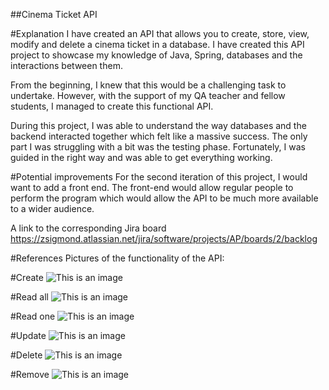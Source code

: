 ##Cinema Ticket API

#Explanation
I have created an API that allows you to create, store, view, modify and delete a cinema ticket in a database. I have created this API project to showcase my knowledge of Java, Spring, databases and the interactions between them. 

From the beginning, I knew that this would be a challenging task to undertake. However, with the support of my QA teacher and fellow students, I managed to create this functional API.

During this project, I was able to understand the way databases and the backend interacted together which felt like a massive success. The only part I was struggling with a bit was the testing phase. Fortunately, I was guided in the right way and was able to get everything working.

#Potential improvements
For the second iteration of this project, I would want to add a front end. The front-end would allow regular people to perform the program which would allow the API to be much more available to a wider audience.

A link to the corresponding Jira board https://zsigmond.atlassian.net/jira/software/projects/AP/boards/2/backlog

#References
Pictures of the functionality of the API:

#Create
![This is an image](https://imgur.com/a/pz4mtpw)

#Read all
![This is an image](https://imgur.com/a/QqUZ3Zg)

#Read one
![This is an image](https://imgur.com/a/baukHuW)

#Update
![This is an image](https://imgur.com/a/VEKfng4)

#Delete
![This is an image](https://imgur.com/a/CXG8z8D)

#Remove
![This is an image](https://imgur.com/a/gRl2BJn)
